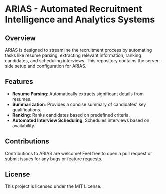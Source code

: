 # ARIAS - Automated Recruitment Intelligence and Analytics Systems

## Overview
ARIAS is designed to streamline the recruitment process by automating tasks like resume parsing, extracting relevant information, ranking candidates, and scheduling interviews. This repository contains the server-side setup and configuration for ARIAS.

## Features
- **Resume Parsing**: Automatically extracts significant details from resumes.
- **Summarization**: Provides a concise summary of candidates' key qualifications.
- **Ranking**: Ranks candidates based on predefined criteria.
- **Automated Interview Scheduling**: Schedules interviews based on availability.

## Contributions
Contributions to ARIAS are welcome! Feel free to open a pull request or submit issues for any bugs or feature requests.

## License
This project is licensed under the MIT License.
